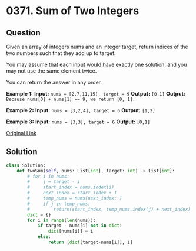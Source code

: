 # 0371. Sum of Two Integers

## Question
Given an array of integers nums and an integer target, return indices of the two numbers such that they add up to target.

You may assume that each input would have exactly one solution, and you may not use the same element twice.

You can return the answer in any order.

**Example 1:**
**Input:** `nums = [2,7,11,15], target = 9`
**Output:** `[0,1]`
**Output:** `Because nums[0] + nums[1] == 9, we return [0, 1].`

**Example 2:**
**Input:** `nums = [3,2,4], target = 6`
**Output:** `[1,2]`

**Example 3:**
**Input:** `nums = [3,3], target = 6`
**Output:** `[0,1]`

[Original Link](https://leetcode.com/problems/two-sum/)

## Solution
```python
class Solution:
    def twoSum(self, nums: List[int], target: int) -> List[int]:
        # for i in nums:
        #     j = target - i
        #     start_index = nums.index(i)
        #     next_index = start_index + 1
        #     temp_nums = nums[next_index: ]
        #     if j in temp_nums:
        #         return(start_index, temp_nums.index(j) + next_index)
        dict = {}
        for i in range(len(nums)):
            if target - nums[i] not in dict:
                dict[nums[i]] = i
            else:
                return [dict[target-nums[i]], i]
```
